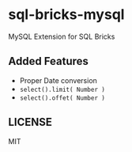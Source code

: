 # sql-bricks-mysql

MySQL Extension for SQL Bricks

Added Features
--------------

* Proper Date conversion
* `select().limit( Number )`
* `select().offet( Number )`

LICENSE
-------

MIT
